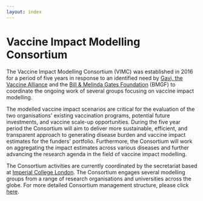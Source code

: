 ```yaml
---
layout: index
---
```


# Vaccine Impact Modelling Consortium  

The Vaccine Impact Modelling Consortium (VIMC) was established in 2016 for a period of five years in response to an identified need by [Gavi, the Vaccine Alliance](http://www.gavi.org/) and the [Bill & Melinda Gates Foundation](http://www.gatesfoundation.org/) (BMGF) to coordinate the ongoing work of several groups focusing on vaccine impact modelling.

The modelled vaccine impact scenarios are critical for the evaluation of the two organisations' existing vaccination programs, potential future investments, and vaccine scale-up opportunities. During the five year period the Consortium will aim to deliver more sustainable, efficient, and transparent approach to generating disease burden and vaccine impact estimates for the funders' portfolio. Furthermore, the Consortium will work on aggregating the impact estimates across various diseases and further advancing the research agenda in the field of vaccine impact modelling.

The Consortium activities are currently coordinated by the secretariat based at [Imperial College London](http://www.imperial.ac.uk/). The Consortium engages several modelling groups from a range of research organisations and universities across the globe. For more detailed Consortium management structure, please click [here](/resources/VIMC_orgchart_2017.pdf). 
